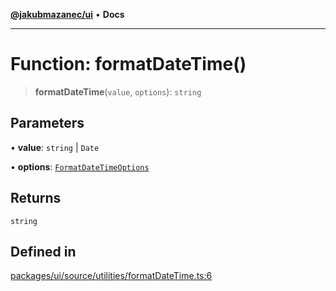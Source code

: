 [**@jakubmazanec/ui**](../README.md) • **Docs**

---

# Function: formatDateTime()

> **formatDateTime**(`value`, `options`): `string`

## Parameters

• **value**: `string` \| `Date`

• **options**: [`FormatDateTimeOptions`](../type-aliases/FormatDateTimeOptions.md)

## Returns

`string`

## Defined in

[packages/ui/source/utilities/formatDateTime.ts:6](https://github.com/jakubmazanec/tools/blob/043f017b24789eba8a7eb285e0e1042ac4eaaeea/packages/ui/source/utilities/formatDateTime.ts#L6)
